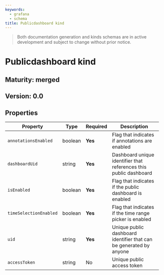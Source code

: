 ```yaml
---
keywords:
  - grafana
  - schema
title: Publicdashboard kind
---
```

> Both documentation generation and kinds schemas are in active development and subject to change without prior notice.

# Publicdashboard kind

## Maturity: merged
## Version: 0.0

## Properties

| Property               | Type    | Required | Description                                                        |
|------------------------|---------|----------|--------------------------------------------------------------------|
| `annotationsEnabled`   | boolean | **Yes**  | Flag that indicates if annotations are enabled                     |
| `dashboardUid`         | string  | **Yes**  | Dashboard unique identifier that references this public dashboard  |
| `isEnabled`            | boolean | **Yes**  | Flag that indicates if the public dashboard is enabled             |
| `timeSelectionEnabled` | boolean | **Yes**  | Flag that indicates if the time range picker is enabled            |
| `uid`                  | string  | **Yes**  | Unique public dashboard identifier that can be generated by anyone |
| `accessToken`          | string  | No       | Unique public access token                                         |


